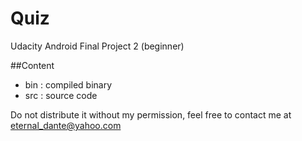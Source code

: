 # Quiz

Udacity Android Final Project 2 (beginner)

##Content
- bin : compiled binary
- src : source code

Do not distribute it without my permission, feel free to contact me at eternal_dante@yahoo.com
